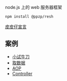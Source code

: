 node.js 上的 web 服务器框架
``` bash
npm install @ppzp/resh
```
[皮皮仔宣言](https://github.com/ppz-pro/declaration)

## 案例
+ [小试牛刀](https://github.com/ppz-pro/resh/tree/usage-%E5%B0%8F%E8%AF%95%E7%89%9B%E5%88%80)
+ [取数据](https://github.com/ppz-pro/resh/tree/usage-%E5%8F%96%E6%95%B0%E6%8D%AE)
+ [AOP](https://github.com/ppz-pro/resh/tree/usage-aop)
+ [Controller](https://github.com/ppz-pro/resh/tree/usage-controller)